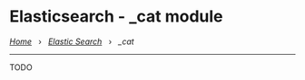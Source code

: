 # Elasticsearch - _cat module

*[Home](../README.md)* &nbsp; › &nbsp; 
*[Elastic Search](./elasticsearch.md)* &nbsp; › &nbsp; 
*_cat*

---

TODO